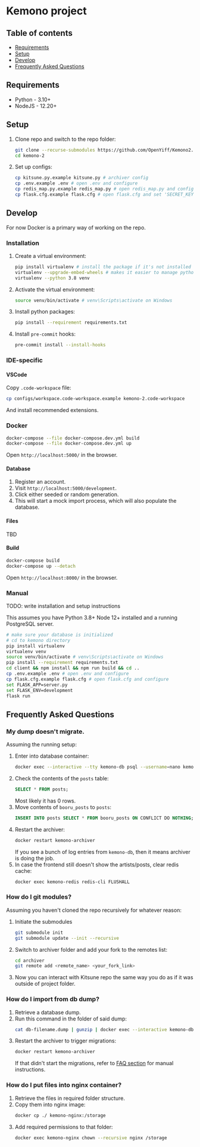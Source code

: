 # Kemono project

## Table of contents
- [Requirements](#requirement)
- [Setup](#setup)
- [Develop](#develop)
- [Frequently Asked Questions](#frequently-asked-questions)

## Requirements
- Python - 3.10+
- NodeJS - 12.20+

## Setup
1. Clone repo and switch to the repo folder:
    ```sh
    git clone --recurse-submodules https://github.com/OpenYiff/Kemono2.git kemono-2
    cd kemono-2
    ```

2. Set up configs:
    ```sh
    cp kitsune.py.example kitsune.py # archiver config
    cp .env.example .env # open .env and configure
    cp redis_map.py.example redis_map.py # open redis_map.py and configure
    cp flask.cfg.example flask.cfg # open flask.cfg and set 'SECRET_KEY' value
    ```

## Develop
For now Docker is a primary way of working on the repo.

### Installation
1. Create a virtual environment:
    ```sh
    pip install virtualenv # install the package if it's not installed
    virtualenv --upgrade-embed-wheels # makes it easier to manage python versions
    virtualenv --python 3.8 venv
    ```

2. Activate the virtual environment:
    ```sh
    source venv/bin/activate # venv\Scripts\activate on Windows
    ```

3. Install python packages:
    ```sh
    pip install --requirement requirements.txt
    ```

4. Install `pre-commit` hooks:
    ```sh
    pre-commit install --install-hooks
    ````

### IDE-specific

#### VSCode
Copy `.code-workspace` file:
```sh
cp configs/workspace.code-workspace.example kemono-2.code-workspace
```
And install recommended extensions.

### Docker
```sh
docker-compose --file docker-compose.dev.yml build
docker-compose --file docker-compose.dev.yml up
```
Open `http://localhost:5000/` in the browser.

#### Database
1. Register an account.
2. Visit `http://localhost:5000/development`.
3. Click either seeded or random generation.
4. This will start a mock import process, which will also populate the database.

#### Files
TBD

#### Build
```sh
docker-compose build
docker-compose up --detach
```

Open `http://localhost:8000/` in the browser.

### Manual
TODO: write installation and setup instructions

This assumes you have Python 3.8+ Node 12+ installed and a running PostgreSQL server.
```sh
# make sure your database is initialized
# cd to kemono directory
pip install virtualenv
virtualenv venv
source venv/bin/activate # venv\Scripts\activate on Windows
pip install --requirement requirements.txt
cd client && npm install && npm run build && cd ..
cp .env.example .env # open .env and configure
cp flask.cfg.example flask.cfg # open flask.cfg and configure
set FLASK_APP=server.py
set FLASK_ENV=development
flask run
```

## Frequently Asked Questions

### __My dump doesn't migrate.__
Assuming the running setup:

1. Enter into database container:
    ```sh
    docker exec --interactive --tty kemono-db psql --username=nano kemonodb
    ```
2. Check the contents of the `posts` table:
    ```sql
    SELECT * FROM posts;
    ```
    Most likely it has 0 rows.
3. Move contents of `booru_posts` to `posts`:
    ```sql
    INSERT INTO posts SELECT * FROM booru_posts ON CONFLICT DO NOTHING;
    ```
4. Restart the archiver:
    ```sh
    docker restart kemono-archiver
    ```
    If you see a bunch of log entries from `kemono-db`, then it means archiver is doing the job.
5. In case the frontend still doesn't show the artists/posts, clear redis cache:
    ```sh
    docker exec kemono-redis redis-cli FLUSHALL
    ```
### __How do I git modules?__
Assuming you haven't cloned the repo recursively for whatever reason:
1. Initiate the submodules
    ```sh
    git submodule init
    git submodule update --init --recursive
    ```
2. Switch to archiver folder and add your fork to the remotes list:
    ```sh
    cd archiver
    git remote add <remote_name> <your_fork_link>
    ```
3. Now you can interact with Kitsune repo the same way you do as if it was outside of project folder.

### __How do I import from db dump?__
1. Retrieve a database dump.
2. Run this command in the folder of said dump:
    ```sh
    cat db-filename.dump | gunzip | docker exec --interactive kemono-db psql --username=nano kemonodb
    ```
3. Restart the archiver to trigger migrations:
    ```sh
    docker restart kemono-archiver
    ```
    If that didn't start the migrations, refer to [FAQ section](#my-dump-doesnt-migrate) for manual instructions.

### __How do I put files into nginx container?__
1. Retrieve the files in required folder structure.
2. Copy them into nginx image:
    ```sh
    docker cp ./ kemono-nginx:/storage
    ```
3. Add required permissions to that folder:
    ```sh
    docker exec kemono-nginx chown --recursive nginx /storage
    ```
